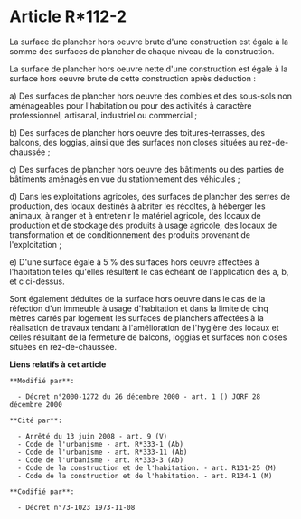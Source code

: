 # Article R*112-2

La surface de plancher hors oeuvre brute d'une construction est égale à la somme des surfaces de plancher de chaque niveau de
la construction.

La surface de plancher hors oeuvre nette d'une construction est égale à la surface hors oeuvre brute de cette construction
après déduction :

a) Des surfaces de plancher hors oeuvre des combles et des sous-sols non aménageables pour l'habitation ou pour des activités
à caractère professionnel, artisanal, industriel ou commercial ;

b) Des surfaces de plancher hors oeuvre des toitures-terrasses, des balcons, des loggias, ainsi que des surfaces non closes
situées au rez-de-chaussée ;

c) Des surfaces de plancher hors oeuvre des bâtiments ou des parties de bâtiments aménagés en vue du stationnement des
véhicules ;

d) Dans les exploitations agricoles, des surfaces de plancher des serres de production, des locaux destinés à abriter les
récoltes, à héberger les animaux, à ranger et à entretenir le matériel agricole, des locaux de production et de stockage des
produits à usage agricole, des locaux de transformation et de conditionnement des produits provenant de l'exploitation ;

e) D'une surface égale à 5 % des surfaces hors oeuvre affectées à l'habitation telles qu'elles résultent le cas échéant de
l'application des a, b, et c ci-dessus.

Sont également déduites de la surface hors oeuvre dans le cas de la réfection d'un immeuble à usage d'habitation et dans la
limite de cinq mètres carrés par logement les surfaces de planchers affectées à la réalisation de travaux tendant à
l'amélioration de l'hygiène des locaux et celles résultant de la fermeture de balcons, loggias et surfaces non closes situées
en rez-de-chaussée.

**Liens relatifs à cet article**

	**Modifié par**:

	  - Décret n°2000-1272 du 26 décembre 2000 - art. 1 () JORF 28 décembre 2000

	**Cité par**:

	  - Arrêté du 13 juin 2008 - art. 9 (V)
	  - Code de l'urbanisme - art. R*333-1 (Ab)
	  - Code de l'urbanisme - art. R*333-11 (Ab)
	  - Code de l'urbanisme - art. R*333-3 (Ab)
	  - Code de la construction et de l'habitation. - art. R131-25 (M)
	  - Code de la construction et de l'habitation. - art. R134-1 (M)

	**Codifié par**:

	  - Décret n°73-1023 1973-11-08
